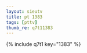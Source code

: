 ```yaml
--- 
layout: sieutv
title: pt 1383
tags: [pttv]
thumb_re: q7t11383
---
```

{% include q7t1 key="1383" %} 
